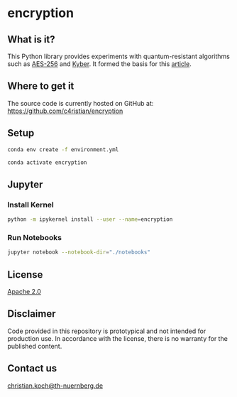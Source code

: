 # encryption

## What is it?
This Python library provides experiments with quantum-resistant algorithms 
such as [AES-256](https://en.wikipedia.org/wiki/Advanced_Encryption_Standard) 
and [Kyber](https://pq-crystals.org/kyber/software.shtml). It formed the basis for this 
[article](https://towardsdatascience.com/post-quantum-cryptography-with-python-and-linux-17b1ca1b3e1).

## Where to get it
The source code is currently hosted on GitHub at:
https://github.com/c4ristian/encryption

## Setup
```sh
conda env create -f environment.yml

conda activate encryption
```

## Jupyter
### Install Kernel 
```sh
python -m ipykernel install --user --name=encryption
```

### Run Notebooks
```sh
jupyter notebook --notebook-dir="./notebooks"
```

## License
[Apache 2.0](LICENSE.txt)

## Disclaimer
Code provided in this repository is prototypical and not intended for production use.
In accordance with the license, there is no warranty for the published content.

## Contact us
[christian.koch@th-nuernberg.de](mailto:christian.koch@th-nuernberg.de)
